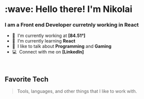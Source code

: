 <h1 align="left" id="macropower-title">:wave: Hello there! I'm Nikolai</h1>
<h3 align="left">I am a Front end Developer curretnly working in React</h3>

- :office: &nbsp;I'm currently working at **[84.51°]**
- :seedling: &nbsp;I’m currently learning **React**
- :speech_balloon: &nbsp;I like to talk about **Programming** and **Gaming**
- :computer: &nbsp;Connect with me on **[LinkedIn]**

<br>

<h2 align="left" id="macropower-tech">Favorite Tech</h2>

> Tools, languages, and other things that I like to work with.
